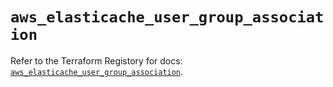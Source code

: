 # `aws_elasticache_user_group_association`

Refer to the Terraform Registory for docs: [`aws_elasticache_user_group_association`](https://www.terraform.io/docs/providers/aws/r/elasticache_user_group_association).
